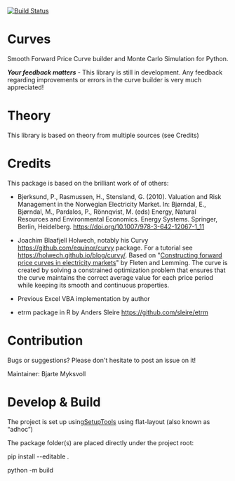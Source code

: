 [![Build Status](https://travis-ci.org/equinor/curves.svg?branch=master)](https://travis-ci.org/equinor/curves)

# Curves
Smooth Forward Price Curve builder and Monte Carlo Simulation for Python. 

**_Your feedback matters_** - This library is still in development. Any feedback regarding improvements or errors in the curve builder is very much appreciated! 

# Theory

This library is based on theory from multiple sources (see Credits)



# Credits

This package is based on the brilliant work of of others:

- Bjerksund, P., Rasmussen, H., Stensland, G. (2010). Valuation and Risk Management in the Norwegian Electricity Market. In: Bjørndal, E., Bjørndal, M., Pardalos, P., Rönnqvist, M. (eds) Energy, Natural Resources and Environmental Economics. Energy Systems. Springer, Berlin, Heidelberg. https://doi.org/10.1007/978-3-642-12067-1_11
- Joachim Blaafjell Holwech, notably his Curvy https://github.com/equinor/curvy package. For a tutorial see https://holwech.github.io/blog/curvy/. Based on "[Constructing forward price curves in electricity
markets](http://citeseerx.ist.psu.edu/viewdoc/download?doi=10.1.1.470.8485&rep=rep1&type=pdf)" by Fleten and Lemming. The curve is created by solving a constrained optimization problem that ensures that the curve maintains the correct average value for each price period while keeping its smooth and continuous properties.

- Previous Excel VBA implementation by author
- etrm package in R by Anders Sleire https://github.com/sleire/etrm


# Contribution
Bugs or suggestions? Please don't hesitate to post an issue on it!

Maintainer: Bjarte Myksvoll


# Develop & Build
The project is set up using[SetupTools]( https://setuptools.pypa.io/en/latest/userguide/quickstart.html) using flat-layout
(also known as “adhoc”)

The package folder(s) are placed directly under the project root:

pip install --editable .

python -m build


